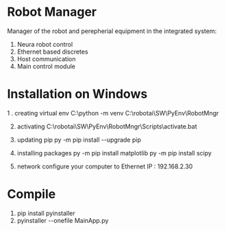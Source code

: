 # Robot Manager
Manager of the robot and perepherial equipment in the integrated system:
1. Neura robot control
2. Ethernet based discretes
3. Host communication
4. Main control module

# Installation on Windows

1 . creating virtual env
C:\python -m venv C:\robotai\SW\PyEnv\RobotMngr

2. activating
C:\robotai\SW\PyEnv\RobotMngr\Scripts\activate.bat

3. updating pip
py -m pip install --upgrade pip

4. installing packages
py -m pip install matplotlib
py -m pip install scipy

5. network
configure your computer to Ethernet IP : 192.168.2.30

# Compile
1. pip install pyinstaller
2. pyinstaller --onefile MainApp.py 
